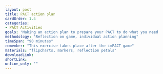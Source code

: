 ```yaml
---
layout: post
title: PACT action plan
cardOrder: 1.4
categories:
- PACT Activities
goals: "Making an action plan to prepare your PACT to do what you need them to do."
methodology: "Reflection on game, individual action planning"
timeSpan: "90 minutes"
remember: "This exercise takes place after the imPACT game"
materials: "flipcharts, markers, reflection petals"
downloadLink:
shortLink:
online_only: ""
---
```

